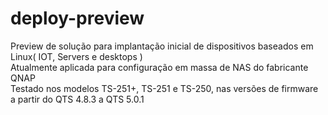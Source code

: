 # deploy-preview
Preview de solução para implantação inicial de dispositivos baseados em Linux( IOT, Servers e desktops )  
Atualmente aplicada para configuração em massa de NAS do fabricante QNAP  
Testado nos modelos TS-251+, TS-251 e TS-250, nas versões de firmware a partir do QTS 4.8.3 a QTS 5.0.1  
